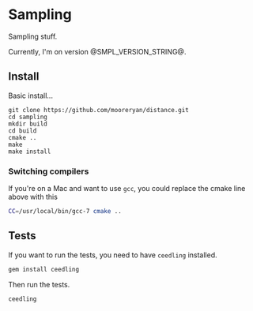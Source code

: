# Sampling

Sampling stuff.

Currently, I'm on version @SMPL_VERSION_STRING@.

## Install

Basic install...

```
git clone https://github.com/mooreryan/distance.git
cd sampling
mkdir build
cd build
cmake ..
make
make install
```

### Switching compilers

If you're on a Mac and want to use `gcc`, you could replace the cmake line above with this

```bash
CC=/usr/local/bin/gcc-7 cmake ..
```

## Tests

If you want to run the tests, you need to have `ceedling` installed.

```bash
gem install ceedling
```

Then run the tests.

```bash
ceedling
```